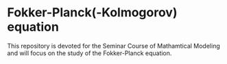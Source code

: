 # Fokker-Planck(-Kolmogorov) equation

This repository is devoted for the Seminar Course of Mathamtical Modeling and will focus on the study of the Fokker-Planck equation.


